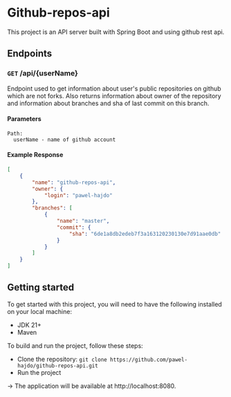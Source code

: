 # Github-repos-api
This project is an API server built with Spring Boot and using github rest api. </br>

## Endpoints
### `GET`  /api/{userName}
Endpoint used to get information about user's public repositories on github which are not forks.
Also returns information about owner of the repository and information about branches and sha of last commit on this branch.
#### Parameters
```
Path:
  userName - name of github account
```
#### Example Response
```json
[
    {
        "name": "github-repos-api",
        "owner": {
            "login": "pawel-hajdo"
        },
        "branches": [
            {
                "name": "master",
                "commit": {
                    "sha": "6de1a8db2edeb7f3a163120230130e7d91aae0db"
                }
            }
        ]
    }
]
```

## Getting started
To get started with this project, you will need to have the following installed on your local machine:
- JDK 21+
- Maven

To build and run the project, follow these steps:
- Clone the repository: `git clone https://github.com/pawel-hajdo/github-repos-api.git`
- Run the project

-> The application will be available at http://localhost:8080.


